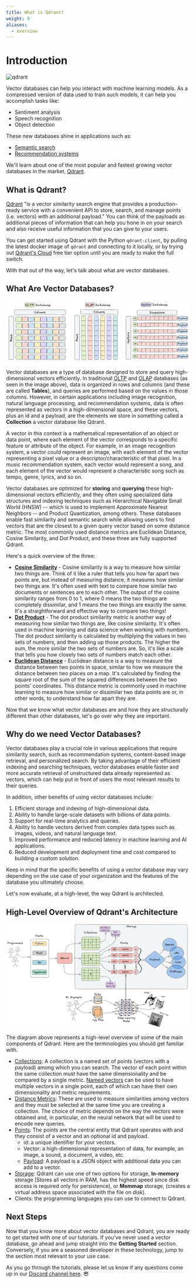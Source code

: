 ```yaml
---
title: What is Qdrant?
weight: 9
aliases:
  - overview
---
```


# Introduction

![qdrant](https://qdrant.tech/images/logo_with_text.png)

Vector databases can help you interact with machine learning models. As a compressed version of data used to train such models, it can help you accomplish tasks like:

- Sentiment analysis
- Speech recognition
- Object detection

These new databases shine in applications such as:

- [Semantic search](https://en.wikipedia.org/wiki/Semantic_search)
- [Recommendation systems](https://en.wikipedia.org/wiki/Recommender_system)

We'll learn about one of the most popular and fastest growing vector databases in the market, [Qdrant](https://qdrant.tech).

## What is Qdrant?

[Qdrant](http://qdrant.tech) "is a vector similarity search engine that provides a production-ready 
service with a convenient API to store, search, and manage points (i.e. vectors) with an additional 
payload." You can think of the payloads as additional pieces of information that can help you 
hone in on your search and also receive useful information that you can give to your users.

You can get started using Qdrant with the Python `qdrant-client`, by pulling the latest docker 
image of `qdrant` and connecting to it locally, or by trying out [Qdrant's Cloud](https://cloud.qdrant.io/) 
free tier option until you are ready to make the full switch.

With that out of the way, let's talk about what are vector databases.

## What Are Vector Databases?

![dbs](https://raw.githubusercontent.com/ramonpzg/mlops-sydney-2023/main/images/databases.png)

Vector databases are a type of database designed to store and query high-dimensional vectors 
efficiently. In traditional [OLTP](https://www.ibm.com/topics/oltp) and [OLAP](https://www.ibm.com/topics/olap) 
databases (as seen in the image above), data is organized in rows and columns (and these are 
called **Tables**), and queries are performed based on the values in those columns. However, 
in certain applications including image recognition, natural language processing, and recommendation 
systems, data is often represented as vectors in a high-dimensional space, and these vectors, plus 
an id and a payload, are the elements we store in something called a **Collection** a vector 
database like Qdrant.

A vector in this context is a mathematical representation of an object or data point, where each 
element of the vector corresponds to a specific feature or attribute of the object. For example, 
in an image recognition system, a vector could represent an image, with each element of the vector 
representing a pixel value or a descriptor/characteristic of that pixel. In a music recommendation 
system, each vector would represent a song, and each element of the vector would represent a 
characteristic song such as tempo, genre, lyrics, and so on.

Vector databases are optimized for **storing** and **querying** these high-dimensional vectors 
efficiently, and they often using specialized data structures and indexing techniques such as 
Hierarchical Navigable Small World (HNSW) -- which is used to implement Approximate Nearest 
Neighbors -- and Product Quantization, among others. These databases enable fast similarity 
and semantic search while allowing users to find vectors that are the closest to a given query 
vector based on some distance metric. The most commonly used distance metrics are Euclidean 
Distance, Cosine Similarity, and Dot Product, and these three are fully supported Qdrant.

Here's a quick overview of the three:
- [**Cosine Similarity**](https://en.wikipedia.org/wiki/Cosine_similarity) - Cosine similarity 
is a way to measure how similar two things are. Think of it like a ruler that tells you how far 
apart two points are, but instead of measuring distance, it measures how similar two things 
are. It's often used with text to compare how similar two documents or sentences are to each 
other. The output of the cosine similarity ranges from 0 to 1, where 0 means the two things 
are completely dissimilar, and 1 means the two things are exactly the same. It's a straightforward 
and effective way to compare two things!
- [**Dot Product**](https://en.wikipedia.org/wiki/Dot_product) - The dot product similarity 
metric is another way of measuring how similar two things are, like cosine similarity. It's 
often used in machine learning and data science when working with numbers. The dot product 
similarity is calculated by multiplying the values in two sets of numbers, and then adding 
up those products. The higher the sum, the more similar the two sets of numbers are. So, it's 
like a scale that tells you how closely two sets of numbers match each other.
- [**Euclidean Distance**](https://en.wikipedia.org/wiki/Euclidean_distance) - Euclidean 
distance is a way to measure the distance between two points in space, similar to how we 
measure the distance between two places on a map. It's calculated by finding the square root 
of the sum of the squared differences between the two points' coordinates. This distance metric 
is commonly used in machine learning to measure how similar or dissimilar two data points are 
or, in other words, to understand how far apart they are.

Now that we know what vector databases are and how they are structurally different than other 
databases, let's go over why they are important.

## Why do we need Vector Databases?

Vector databases play a crucial role in various applications that require similarity search, such 
as recommendation systems, content-based image retrieval, and personalized search. By taking 
advantage of their efficient indexing and searching techniques, vector databases enable faster 
and more accurate retrieval of unstructured data already represented as vectors, which can 
help put in front of users the most relevant results to their queries.

In addition, other benefits of using vector databases include:
1. Efficient storage and indexing of high-dimensional data.
3. Ability to handle large-scale datasets with billions of data points.
4. Support for real-time analytics and queries.
5. Ability to handle vectors derived from complex data types such as images, videos, and natural language text.
6. Improved performance and reduced latency in machine learning and AI applications.
7. Reduced development and deployment time and cost compared to building a custom solution.

Keep in mind that the specific benefits of using a vector database may vary depending on the 
use case of your organization and the features of the database you ultimately choose.

Let's now evaluate, at a high-level, the way Qdrant is architected.

## High-Level Overview of Qdrant's Architecture

![qdrant](https://raw.githubusercontent.com/ramonpzg/mlops-sydney-2023/main/images/qdrant_overview_high_level.png)

The diagram above represents a high-level overview of some of the main components of Qdrant. Here 
are the terminologies you should get familiar with.

- [Collections](../concepts/collections/): A collection is a named set of points (vectors with a payload) among which you can search. The vector of each point within the same collection must have the same dimensionality and be compared by a single metric. [Named vectors](../concepts/collections/#collection-with-multiple-vectors) can be used to have multiple vectors in a single point, each of which can have their own dimensionality and metric requirements.
- [Distance Metrics](https://en.wikipedia.org/wiki/Metric_space): These are used to measure 
similarities among vectors and they must be selected at the same time you are creating a 
collection. The choice of metric depends on the way the vectors were obtained and, in particular, 
on the neural network that will be used to encode new queries.
- [Points](../concepts/points/): The points are the central entity that 
Qdrant operates with and they consist of a vector and an optional id and payload.
    - id: a unique identifier for your vectors.
    - Vector: a high-dimensional representation of data, for example, an image, a sound, a document, a video, etc.
    - [Payload](../concepts/payload/): A payload is a JSON object with additional data you can add to a vector.
- [Storage](../concepts/storage/): Qdrant can use one of two options for 
storage, **In-memory** storage (Stores all vectors in RAM, has the highest speed since disk 
access is required only for persistence), or **Memmap** storage, (creates a virtual address 
space associated with the file on disk).
- Clients: the programming languages you can use to connect to Qdrant.

## Next Steps

Now that you know more about vector databases and Qdrant, you are ready to get started with one 
of our tutorials. If you've never used a vector database, go ahead and jump straight into 
the **Getting Started** section. Conversely, if you are a seasoned developer in these 
technology, jump to the section most relevant to your use case.

As you go through the tutorials, please let us know if any questions come up in our 
[Discord channel here](https://qdrant.to/discord). 😎
